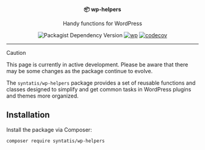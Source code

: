 <div align="center">
  <strong>📦 wp-helpers</strong>
  <p>Handy functions for WordPress</p>

  ![Packagist Dependency Version](https://img.shields.io/packagist/dependency-v/syntatis/wp-helpers/php) [![wp](https://github.com/syntatis/wp-helpers/actions/workflows/wp.yml/badge.svg)](https://github.com/syntatis/wp-helpers/actions/workflows/wp.yml) [![codecov](https://codecov.io/gh/syntatis/wp-helpers/graph/badge.svg?token=Z4ACIPWD8T)](https://codecov.io/gh/syntatis/wp-helpers)
</div>

---

> [!CAUTION]
> This page is currently in active development. Please be aware that there may be some changes as the package continue to evolve.

The `syntatis/wp-helpers` package provides a set of reusable functions and classes designed to simplify and get common tasks in WordPress plugins and themes more organized.

## Installation

Install the package via Composer:

```bash
composer require syntatis/wp-helpers
```
